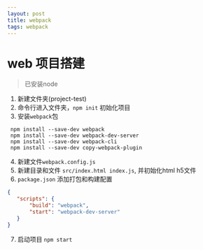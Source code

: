```yaml
---
layout: post
title: webpack
tags: webpack
---
```


# web 项目搭建

> 已安装node

1. 新建文件夹(project-test)
2. 命令行进入文件夹，`npm init` 初始化项目
3. 安装`webpack`包
```shell
 npm install --save-dev webpack
 npm install --save-dev webpack-dev-server
 npm install --save-dev webpack-cli
 npm install --save-dev copy-webpack-plugin
```
4. 新建文件`webpack.config.js`
5. 新建目录和文件 `src/index.html index.js`, 并初始化html h5文件
6. `package.json` 添加打包和构建配置
 ```json
 {
 	"scripts": {
 		"build": "webpack",
 		"start": "webpack-dev-server"
 	}
 }
 ```
7. 启动项目 `npm start`
